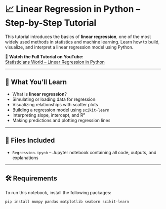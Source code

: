 # 📈 Linear Regression in Python – Step-by-Step Tutorial

This tutorial introduces the basics of **linear regression**, one of the most widely used methods in statistics and machine learning. Learn how to build, visualize, and interpret a linear regression model using Python.

🔗 **Watch the Full Tutorial on YouTube:**  
[Statisticians World – Linear Regression in Python](https://www.youtube.com/watch?v=CeSivYZHSfY&list=PLfcufuzG7Jtdp8OeMCpvGB1moLLsYCOH9&index=7)

---

## 📌 What You’ll Learn

- What is **linear regression**?
- Simulating or loading data for regression
- Visualizing relationships with scatter plots
- Building a regression model using `scikit-learn`
- Interpreting slope, intercept, and R²
- Making predictions and plotting regression lines

---

## 📁 Files Included

- `Regression.ipynb` – Jupyter notebook containing all code, outputs, and explanations

---

## 🛠️ Requirements

To run this notebook, install the following packages:

```bash
pip install numpy pandas matplotlib seaborn scikit-learn

